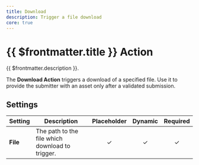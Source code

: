 ```yaml
---
title: Download
description: Trigger a file download
core: true
---
```


# {{ $frontmatter.title }} Action

{{ $frontmatter.description }}.

The **Download Action** triggers a download of a specified file. Use it to provide the submitter with an asset only after a validated submission.

## Settings

| Setting | Description | Placeholder | Dynamic | Required |
| ------- | ----------- | :---------: | :-----: | :------: |
| **File** | The path to the file which download to trigger. | &#x2713; | &#x2713; | &#x2713; |
